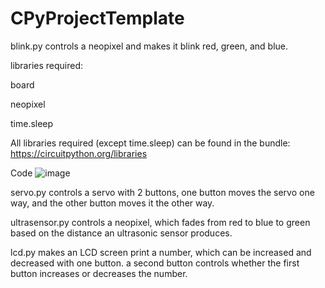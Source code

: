 # CPyProjectTemplate
blink.py controls a neopixel and makes it blink red, green, and blue. 

libraries required:

board

neopixel

time.sleep

All libraries required (except time.sleep) can be found in the bundle: https://circuitpython.org/libraries

Code
![image](https://user-images.githubusercontent.com/112961338/191976543-13d5759d-2f82-4997-a063-4db2cf937ab6.png)



servo.py controls a servo with 2 buttons, one button moves the servo one way, and the other button moves it the other way. 

ultrasensor.py controls a neopixel, which fades from red to blue to green based on the distance an ultrasonic sensor produces. 

lcd.py makes an LCD screen print a number, which can be increased and decreased with one button. a second button controls whether the first button increases or decreases the number.


